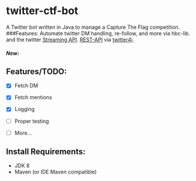 # twitter-ctf-bot
A Twitter bot written in Java to manage a Capture The Flag competition.
###Features:
Automate twitter DM handling, re-follow, and more via hbc-lib. and the twitter [Streaming API](https://dev.twitter.com/streaming/overview).
[REST-API](https://dev.twitter.com/rest/public) via [twitter4j](https://github.com/yusuke/twitter4j/).

##### New:



## Features/TODO:

- [x] Fetch DM
- [x] Fetch mentions
- [x] Logging
- [ ] Proper testing
- [ ] More...




## Install Requirements:

* JDK 8
* Maven (or IDE Maven compatible)
